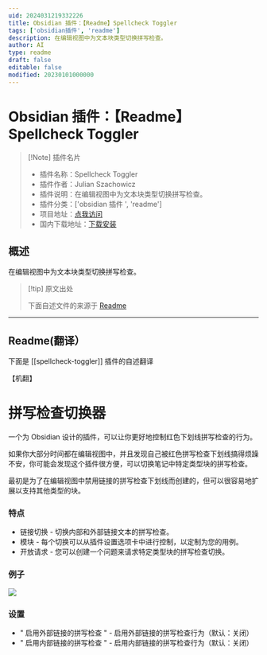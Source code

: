 ```yaml
---
uid: 2024031219332226
title: Obsidian 插件：【Readme】Spellcheck Toggler
tags: ['obsidian插件', 'readme']
description: 在编辑视图中为文本块类型切换拼写检查。
author: AI
type: readme
draft: false
editable: false
modified: 20230101000000
---
```


# Obsidian 插件：【Readme】Spellcheck Toggler

> [!Note] 插件名片
> - 插件名称：Spellcheck Toggler
> - 插件作者：Julian Szachowicz
> - 插件说明：在编辑视图中为文本块类型切换拼写检查。
> - 插件分类：['obsidian 插件 ', 'readme']
> - 项目地址：[点我访问](https://github.com/julzerinos/spellcheck-toggler-obsidian-plugin)
> - 国内下载地址：[下载安装](https://pkmer.cn/products/plugin/pluginMarket/?spellcheck-toggler)

## 概述

在编辑视图中为文本块类型切换拼写检查。

> [!tip] 原文出处
>
>下面自述文件的来源于 [Readme](https://ghproxy.net/https://raw.githubusercontent.com/julzerinos/spellcheck-toggler-obsidian-plugin/main/README.md)

---

## Readme(翻译）

下面是 [[spellcheck-toggler]] 插件的自述翻译

【机翻】

# 拼写检查切换器

一个为 Obsidian 设计的插件，可以让你更好地控制红色下划线拼写检查的行为。

如果你大部分时间都在编辑视图中，并且发现自己被红色拼写检查下划线搞得烦躁不安，你可能会发现这个插件很方便，可以切换笔记中特定类型块的拼写检查。

最初是为了在编辑视图中禁用链接的拼写检查下划线而创建的，但可以很容易地扩展以支持其他类型的块。

### 特点

- 链接切换 - 切换内部和外部链接文本的拼写检查。
- 模块 - 每个切换可以从插件设置选项卡中进行控制，以定制为您的用例。
- 开放请求 - 您可以创建一个问题来请求特定类型块的拼写检查切换。

### 例子

![](https://cdn.pkmer.cn/covers/spellcheck-toggler_1_0.png!pkmer)

### 设置

- " 启用外部链接的拼写检查 " - 启用外部链接的拼写检查行为（默认：关闭）
- " 启用内部链接的拼写检查 " - 启用内部链接的拼写检查行为（默认：关闭）



